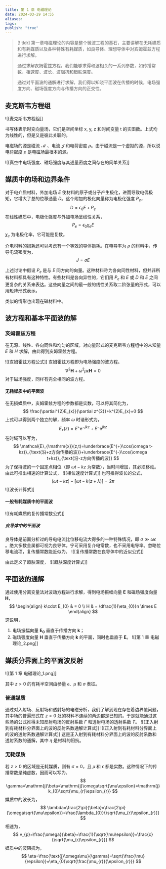 ```yaml
---
title: 第 1 章 电磁理论
date: 2024-03-29 14:55
aliases: 
tags: 
publish: "true"
---
```

>[! tldr]
>第一章电磁理论的内容是整个微波工程的基石，主要讲解在无耗媒质和有耗媒质以及各种特殊有耗媒质，如良导体、理想导体中对亥姆霍兹方程进行求解。
>
>通过求解亥姆霍兹方程，我们能够求得和波相关的一系列参数，如传播常数、相速度、波长、波阻抗和趋肤深度。
>
>通过对平面波的通解进行求解，我们得以知晓平面波在传播的时候，电场强度方向、磁场强度方向与传播方向的正交性。
>

## 麦克斯韦方程组

![[麦克斯韦方程组]]

书写体表示时变向量场，它们是空间坐标 x, y, z 和时间变量 t 的实函数。上式均为线性的，但是又是彼此关联的。

电磁场的源是磁流 $\mathcal M$ 、电流 $\mathcal{J}$ 和电荷密度 $\rho$。由于磁流是一个虚拟的源，所以说电荷密度 $\rho$ 是电磁场最根本的源。

![[真空中电场强度、磁场强度与其通量密度之间存在的简单关系]]

## 媒质中的场和边界条件

对于电介质材料，外加电场 $E$ 使材料的原子或分子产生极化，进而导致电偶极矩，它增大了总的位移通量 $D$。这个附加的极化向量称为电极化强度 $P_{e}$，
$$
D=\epsilon_{0}E+P_{e}
$$
在线性媒质中，电极化强度与外加电场呈线性关系，
$$
P_{e}=\epsilon_{0}\chi_{e}E
$$
$\chi_{e}$ 为电极化率，它可能是复数。

介电材料的损耗还可以考虑有一个等效的导体损耗。在电导率为 $\rho$ 的材料中，传导电流密度为，
$$
J=\sigma E
$$

上述讨论中假设 $P_{e}$ 是与 $E$ 同方向的向量。这种材料称为各向同性材料，但并非所有材料都具有这种特性。有些材料是各向异性的，它们用 $P_e$ 和 $E$ 或 $D$ 和 $E$ 之间更复杂的关系来表达。这些向量之间的最一般的线性关系取二阶张量的形式，可以用矩阵形式表示。

类似的情形也出现在磁材料中。

## 波方程和基本平面波的解

### 亥姆霍兹方程

在无源、线性、各向同性和均匀的区域，对向量形式的麦克斯韦方程组中的未知量 $E$ 和 $H$ 求解，由此得到亥姆霍兹方程。

![[亥姆霍兹方程公式]]
亥姆霍兹方程即为电场强度的波方程。
$$
\nabla^{2}\boldsymbol{H}+\omega^{2}\mu\epsilon\boldsymbol{H}=0
$$
对于磁场强度，同样有完全相同的波方程。

#### 无耗媒质中的平面波

在无损媒质中，亥姆霍兹方程的参数都是实数，可以将其简化为，
$$
\frac{\partial^{2}E_{x}}{\partial z^{2}}+k^{2}E_{x}=0
$$
上式可以得到两个独立的解，频率 $\omega$ 时谐形式为，
$$
E_{x}(z)=E^{+}\mathrm{e}^{-jkz}+E^{-}\mathrm{e}^{jkz}
$$
在时域可以写为，
$$
\mathcal{E}_{\mathrm{x}}(z,t)=\underbrace{E^{+}\cos(\omega t-kz)}_{\text{沿+z方向传播的波}}+\underbrace{E^{-}\cos(\omega t+kz)}_{\text{沿-z方向传播的波}}
$$
为了保持波的一个固定点相位（即 $\omega t-kz$ 为常数），当时间增加，其必须移动。由此可推出相速的计算公式，
![[相位速度计算式]]
也可推得波长的公式，
$$
(\omega t-kz)-[\omega t-k(z+\lambda)]=2\pi 
$$
![[波长计算式]]

#### 一般有耗媒质中的平面波

![[有耗媒质的复传播常数公式]]

##### 良导体中的平面波

良导体是前面分析过的导电电流比位移电流大得多的一种特殊情况，即 $\sigma\gg\omega\epsilon$ 。绝大多数金属都可视为良导体。宁可采用复介电常数，也不采用电导率。忽略位移电流项，复传播常数能近似为，
![[复传播常数在良导体中的近似公式]]

由此定义了趋肤深度，
![[趋肤深度计算式]]

## 平面波的通解

通过使用分离变量法对波动方程进行求解，得到电场振幅向量 $\mathbf{E}$ 和磁场强度向量 $\mathbf{H}$，
$$
\begin{align} 
k\cdot E_{0} & = 0 \\
H & = \dfrac{1}{\eta_{0}}n \times E
\end{align}
$$
这说明，
1. 电场振幅向量 $\mathbf{E_{0}}$ 垂直于传播方向 $\mathbf{k}$；
2. 磁场强度向量 $\mathbf{H}$ 垂直于传播方向 $\mathbf{k}$ 的平面，同时也垂直于 $\mathbf{E}$。
![[第 1 章 电磁理论_2.png]]

## 媒质分界面上的平面波反射

![[第 1 章 电磁理论_1.png]]

其中 $z>0$ 的有耗半空间由参量 $\epsilon$、$\mu$ 和 $\sigma$ 表征。

### 普通媒质

通过对入射场、反射场和透射场的电磁分析，我们了解到现在存在着边界值问题，其中场的普遍形式在 $z=0$ 处的材料不连续的两边都是已知的。于是就能通过这些场的公式推得未知反射电场的反射系数 $\Gamma$ 和透射电场的透射系数 $T$。
![[正入射到有耗材料分界面上的波的反射系数通解计算式]]
![[正入射到有耗材料分界面上的波的透射系数通解计算式]]
这是正入射到有耗材料分界面上的波的反射系数和透射系数的通解，其中 $\eta$ 是材料的阻抗。

### 无耗媒质

若 $z>0$ 的区域是无耗媒质，则有 $\sigma = 0$，且 $\mu$ 和 $\epsilon$ 都是实数。这种情况下的传播常数是纯虚数，因而可以写为，
$$
\gamma=\mathrm{j}\beta=\mathrm{j}\omega\sqrt{\mu\epsilon}=\mathrm{j}k_{0}\sqrt{\mu_{r}\epsilon_{r}}
$$
媒质中的波长为，
$$
\lambda=\frac{2\pi}{\beta}=\frac{2\pi}{\omega\sqrt{\mu\epsilon}}=\frac{\lambda_{0}}{\sqrt{\mu_{r}\epsilon_{r}}}
$$
相速为，
$$
v_{p}=\frac{\omega}{\beta}=\frac{1}{\sqrt{\mu\epsilon}}=\frac{c}{\sqrt{\mu_{r}\epsilon_{r}}}
$$
媒质中的波阻抗为，
$$
\eta=\frac{\text{j}\omega\mu}{\gamma}=\sqrt{\frac{\mu}{\epsilon}}=\eta_{0}\sqrt{\frac{\mu_{r}}{\epsilon_{r}}}
$$
